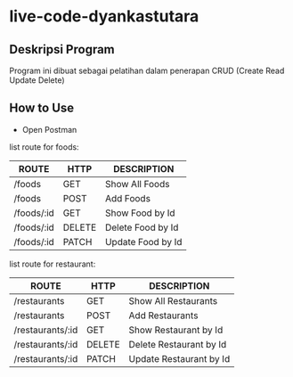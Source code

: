 # live-code-dyankastutara

## Deskripsi Program

Program ini dibuat sebagai pelatihan dalam penerapan CRUD (Create Read Update Delete)

## How to Use

- Open Postman

list route for foods:

|   ROUTE    |  HTTP  |    DESCRIPTION    |
| ---------- | ------ | ----------------- |
| /foods     | GET    | Show All Foods    |
| /foods     | POST   | Add Foods         |
| /foods/:id | GET    | Show Food by Id   |
| /foods/:id | DELETE | Delete Food by Id |
| /foods/:id | PATCH  | Update Food by Id |

list route for restaurant:

|      ROUTE       |  HTTP  |       DESCRIPTION       |
| ---------------- | ------ | ----------------------- |
| /restaurants     | GET    | Show All Restaurants    |
| /restaurants     | POST   | Add Restaurants         |
| /restaurants/:id | GET    | Show Restaurant by Id   |
| /restaurants/:id | DELETE | Delete Restaurant by Id |
| /restaurants/:id | PATCH  | Update Restaurant by Id |
